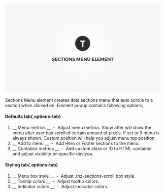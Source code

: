<div class="thz-doc-image max">
<a class="thz-lightbox mfp-iframe" href="https://www.youtube.com/watch?v=heQbcLXh59A" data-mfp-title="Creatus WordPress Theme Sections Menu Element" data-modal-size="large">
	<img src="../../docs-media/splash-sections-menu-element.jpg" alt="Creatus WordPress Theme Sections Menu Element" />
</a>
</div>

Sections Menu element creates dots sections menu that auto scrolls to a section when clicked on. Element popup contains following options;

#### Defaults tab{.options-tab}
1. __ Menu metrics __ &nbsp;-&nbsp; Adjust menu metrics. Show after will show the menu after user has scrolled certain amount of pixels. If set to 0 menu is always shown. Custom position will help you adjust menu top position.
1. __ Add to menu __ &nbsp;-&nbsp; Add Hero or Footer sections to the menu.
1. __ Container metrics __ &nbsp;-&nbsp; Add custom class or ID to HTML container and adjust visibility on specific devices.

#### Styling tab{.options-tab}
1. __ Menu box style __ &nbsp;-&nbsp; Adjust .thz-sections-scroll box style.
1. __ Tooltip colors __ &nbsp;-&nbsp; Adjust tooltip colors.
1. __ Indicator colors __ &nbsp;-&nbsp; Adjust indicator colors.